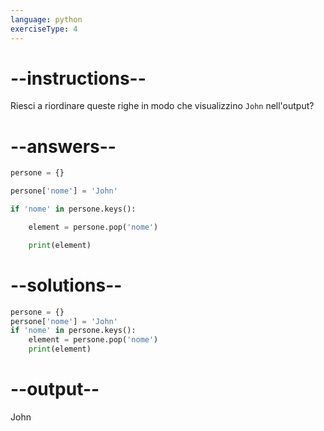 ```yaml
---
language: python
exerciseType: 4
---
```


# --instructions--

Riesci a riordinare queste righe in modo che visualizzino `John` nell'output?

# --answers--

```python
persone = {}
```

```python
persone['nome'] = 'John'
```

```python
if 'nome' in persone.keys():
```

```python
    element = persone.pop('nome')
```

```python
    print(element)
```

# --solutions--

```python
persone = {}
persone['nome'] = 'John'
if 'nome' in persone.keys():
    element = persone.pop('nome')
    print(element)
```

# --output--

John
